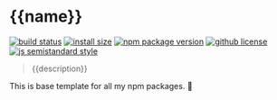 # {{name}} 

[![build status](https://badgen.net/travis/vladimyr/{{name}}/master)](https://travis-ci.com/vladimyr/{{name}})
[![install size](https://badgen.net/packagephobia/install/{{name}})](https://packagephobia.now.sh/result?p={{name}})
[![npm package version](https://badgen.net/npm/v/{{name}})](https://npm.im/{{name}})
[![github license](https://badgen.net/github/license/vladimyr/{{name}})](https://github.com/vladimyr/{{name}}/blob/master/LICENSE)
[![js semistandard style](https://badgen.net/badge/code%20style/semistandard/pink)](https://github.com/Flet/semistandard)

>{{description}}

This is base template for all my npm packages. :tada:

